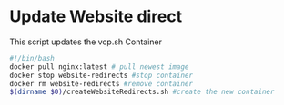 # Update Website direct
This script updates the vcp.sh Container

```` bash
#!/bin/bash
docker pull nginx:latest # pull newest image
docker stop website-redirects #stop container
docker rm website-redirects #remove container
$(dirname $0)/createWebsiteRedirects.sh #create the new container
````
